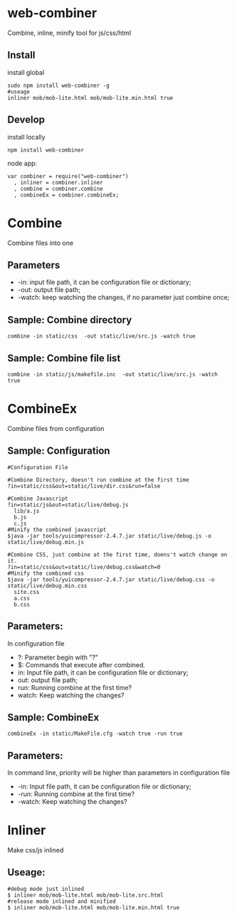 web-combiner
==============
Combine, inline, minify tool for js/css/html

Install
--------------
install global

    sudo npm install web-combiner -g
    #useage
    inliner mob/mob-lite.html mob/mob-lite.min.html true


Develop
--------------

install locally

    npm install web-combiner

node app:

    var combiner = require("web-combiner")
      , inliner = combiner.inliner
      , combine = combiner.combine
      , combineEx = combiner.combineEx;

Combine
==============
Combine files into one

Parameters
--------------
- -in:    input file path, it can be configuration file or dictionary;
- -out:   output file path;
- -watch: keep watching the changes, if no parameter just combine once;


Sample: Combine directory
--------------

    combine -in static/css  -out static/live/src.js -watch true

Sample: Combine file list 
--------------

    combine -in static/js/makefile.inc  -out static/live/src.js -watch true


CombineEx
==============
Combine files from configuration

Sample: Configuration
--------------
    #Configuration File

    #Combine Directory, doesn't run combine at the first time
    ?in=static/css&out=static/live/dir.css&run=false

    #Combine Javascript
    ?in=static/js&out=static/live/debug.js
      lib/a.js
      b.js
      c.js
    #Minify the combined javascript
    $java -jar tools/yuicompressor-2.4.7.jar static/live/debug.js -o static/live/debug.min.js

    #Combine CSS, just combine at the first time, doens't watch change on it.
    ?in=static/css&out=static/live/debug.css&watch=0
    #Minify the combined css
    $java -jar tools/yuicompressor-2.4.7.jar static/live/debug.css -o static/live/debug.min.css
      site.css
      a.css
      b.css

Parameters:
--------------
In configuration file
- ?:      Parameter begin with "?"
- $:      Commands that execute after combined.
- in:     Input file path, it can be configuration file or dictionary;
- out:    output file path;
- run:    Running combine at the first time?
- watch:  Keep watching the changes?

Sample: CombineEx
--------------

    combineEx -in static/MakeFile.cfg -watch true -run true

Parameters:
--------------
In command line, priority will be higher than parameters in configuration file
- -in:    Input file path, it can be configuration file or dictionary;
- -run:   Running combine at the first time?
- -watch: Keep watching the changes?


Inliner
==============

Make css/js inlined

Useage:
----

    #debug mode just inlined
    $ inliner mob/mob-lite.html mob/mob-lite.src.html
    #release mode inlined and minified
    $ inliner mob/mob-lite.html mob/mob-lite.min.html true
